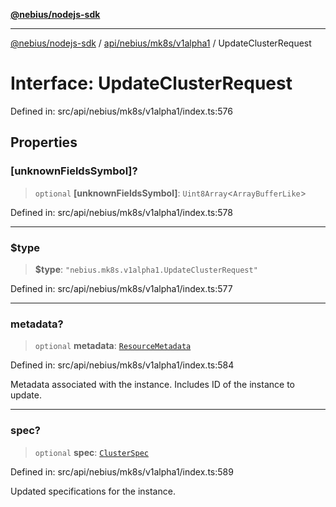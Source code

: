 [**@nebius/nodejs-sdk**](../../../../../README.md)

***

[@nebius/nodejs-sdk](../../../../../README.md) / [api/nebius/mk8s/v1alpha1](../README.md) / UpdateClusterRequest

# Interface: UpdateClusterRequest

Defined in: src/api/nebius/mk8s/v1alpha1/index.ts:576

## Properties

### \[unknownFieldsSymbol\]?

> `optional` **\[unknownFieldsSymbol\]**: `Uint8Array`\<`ArrayBufferLike`\>

Defined in: src/api/nebius/mk8s/v1alpha1/index.ts:578

***

### $type

> **$type**: `"nebius.mk8s.v1alpha1.UpdateClusterRequest"`

Defined in: src/api/nebius/mk8s/v1alpha1/index.ts:577

***

### metadata?

> `optional` **metadata**: [`ResourceMetadata`](../../../common/v1/interfaces/ResourceMetadata.md)

Defined in: src/api/nebius/mk8s/v1alpha1/index.ts:584

Metadata associated with the instance.
 Includes ID of the instance to update.

***

### spec?

> `optional` **spec**: [`ClusterSpec`](ClusterSpec.md)

Defined in: src/api/nebius/mk8s/v1alpha1/index.ts:589

Updated specifications for the instance.
